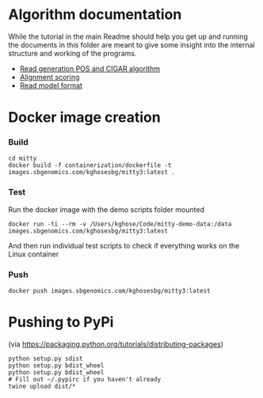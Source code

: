 Algorithm documentation
=======================
While the tutorial in the main Readme should help you get up and running the documents 
in this folder are meant to give some insight into the internal structure and 
working of the programs.
 

- [Read generation POS and CIGAR algorithm](readgeneration.md)
- [Alignment scoring](alignmentscoring.md)
- [Read model format](readmodelformat.md)


Docker image creation
=====================

### Build
```
cd mitty
docker build -f containerization/dockerfile -t images.sbgenomics.com/kghosesbg/mitty3:latest .
```

### Test
Run the docker image with the demo scripts folder mounted

```
docker run -ti --rm -v /Users/kghose/Code/mitty-demo-data:/data images.sbgenomics.com/kghosesbg/mitty3:latest
```

And then run individual test scripts to check if everything works on the Linux container

### Push
```
docker push images.sbgenomics.com/kghosesbg/mitty3:latest
```


Pushing to PyPi
===============

(via https://packaging.python.org/tutorials/distributing-packages)

```
python setup.py sdist
python setup.py bdist_wheel
python setup.py bdist_wheel
# Fill out ~/.pypirc if you haven't already
twine upload dist/*
```
